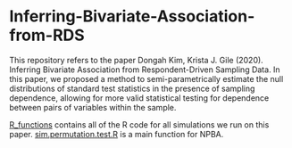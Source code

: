 # Inferring-Bivariate-Association-from-RDS

This repository refers to the paper Dongah Kim, Krista J. Gile (2020). Inferring Bivariate Association from Respondent-Driven Sampling Data. In this paper, we proposed a method to semi-parametrically estimate the null distributions of standard test statistics in the presence of sampling dependence, allowing for more valid statistical testing for dependence between pairs of variables within the sample. 

[R_functions](https://github.com/donga0223/Inferring-Bivariate-Association-from-RDS/tree/master/R_functions) contains all of the R code for all simulations we run on this paper. 
[sim.permutation.test.R](https://github.com/donga0223/Inferring-Bivariate-Association-from-RDS/blob/master/R_functions/sim.permutation.test.R) is a main function for NPBA. 
